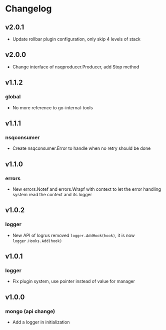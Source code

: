 # Changelog

## v2.0.1

* Update rollbar plugin configuration, only skip 4 levels of stack

## v2.0.0

* Change interface of nsqproducer.Producer, add Stop method

## v1.1.2

### global

* No more reference to go-internal-tools

## v1.1.1

### nsqconsumer

* Create nsqconsumer.Error to handle when no retry should be done

## v1.1.0

### errors

* New errors.Notef and errors.Wrapf with context to let the error handling system
  read the context and its logger

## v1.0.2

### logger

* New API of logrus removed `logger.AddHook(hook)`, it is now `logger.Hooks.Add(hook)`

## v1.0.1

### logger

* Fix plugin system, use pointer instead of value for manager

## v1.0.0

### mongo (api change)

* Add a logger in initialization
